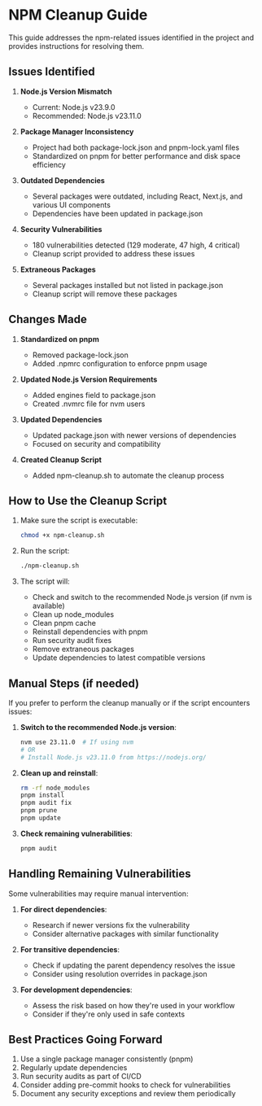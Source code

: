 # NPM Cleanup Guide

This guide addresses the npm-related issues identified in the project and provides instructions for resolving them.

## Issues Identified

1. **Node.js Version Mismatch**
   - Current: Node.js v23.9.0
   - Recommended: Node.js v23.11.0

2. **Package Manager Inconsistency**
   - Project had both package-lock.json and pnpm-lock.yaml files
   - Standardized on pnpm for better performance and disk space efficiency

3. **Outdated Dependencies**
   - Several packages were outdated, including React, Next.js, and various UI components
   - Dependencies have been updated in package.json

4. **Security Vulnerabilities**
   - 180 vulnerabilities detected (129 moderate, 47 high, 4 critical)
   - Cleanup script provided to address these issues

5. **Extraneous Packages**
   - Several packages installed but not listed in package.json
   - Cleanup script will remove these packages

## Changes Made

1. **Standardized on pnpm**
   - Removed package-lock.json
   - Added .npmrc configuration to enforce pnpm usage

2. **Updated Node.js Version Requirements**
   - Added engines field to package.json
   - Created .nvmrc file for nvm users

3. **Updated Dependencies**
   - Updated package.json with newer versions of dependencies
   - Focused on security and compatibility

4. **Created Cleanup Script**
   - Added npm-cleanup.sh to automate the cleanup process

## How to Use the Cleanup Script

1. Make sure the script is executable:
   ```bash
   chmod +x npm-cleanup.sh
   ```

2. Run the script:
   ```bash
   ./npm-cleanup.sh
   ```

3. The script will:
   - Check and switch to the recommended Node.js version (if nvm is available)
   - Clean up node_modules
   - Clean pnpm cache
   - Reinstall dependencies with pnpm
   - Run security audit fixes
   - Remove extraneous packages
   - Update dependencies to latest compatible versions

## Manual Steps (if needed)

If you prefer to perform the cleanup manually or if the script encounters issues:

1. **Switch to the recommended Node.js version**:
   ```bash
   nvm use 23.11.0  # If using nvm
   # OR
   # Install Node.js v23.11.0 from https://nodejs.org/
   ```

2. **Clean up and reinstall**:
   ```bash
   rm -rf node_modules
   pnpm install
   pnpm audit fix
   pnpm prune
   pnpm update
   ```

3. **Check remaining vulnerabilities**:
   ```bash
   pnpm audit
   ```

## Handling Remaining Vulnerabilities

Some vulnerabilities may require manual intervention:

1. **For direct dependencies**:
   - Research if newer versions fix the vulnerability
   - Consider alternative packages with similar functionality

2. **For transitive dependencies**:
   - Check if updating the parent dependency resolves the issue
   - Consider using resolution overrides in package.json

3. **For development dependencies**:
   - Assess the risk based on how they're used in your workflow
   - Consider if they're only used in safe contexts

## Best Practices Going Forward

1. Use a single package manager consistently (pnpm)
2. Regularly update dependencies
3. Run security audits as part of CI/CD
4. Consider adding pre-commit hooks to check for vulnerabilities
5. Document any security exceptions and review them periodically
